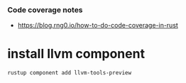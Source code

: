### Code coverage notes

- https://blog.rng0.io/how-to-do-code-coverage-in-rust

# install llvm component

`rustup component add llvm-tools-preview`
